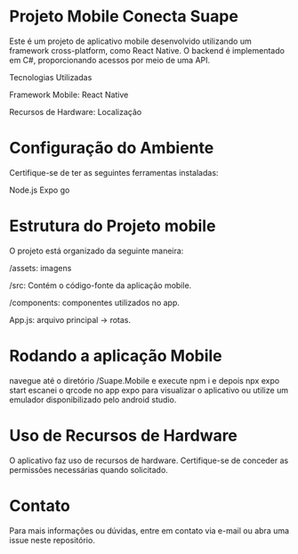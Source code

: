 # Projeto Mobile Conecta Suape
Este é um projeto de aplicativo mobile desenvolvido utilizando um framework cross-platform, como React Native. O backend é implementado em C#, 
proporcionando acessos por meio de uma API.

Tecnologias Utilizadas

Framework Mobile: React Native

Recursos de Hardware: Localização

# Configuração do Ambiente
Certifique-se de ter as seguintes ferramentas instaladas:

Node.js
Expo go

# Estrutura do Projeto mobile
O projeto está organizado da seguinte maneira:

/assets: imagens

/src: Contém o código-fonte da aplicação mobile.

/components: componentes utilizados no app.

App.js: arquivo principal -> rotas.

# Rodando  a aplicação Mobile
navegue até o diretório /Suape.Mobile e execute  npm i e depois  npx expo start
escanei o qrcode no app expo para visualizar o aplicativo ou utilize um emulador disponibilizado pelo android studio.

# Uso de Recursos de Hardware
O aplicativo faz uso de recursos de hardware. Certifique-se de conceder as permissões necessárias quando solicitado.

# Contato
Para mais informações ou dúvidas, entre em contato via e-mail ou abra uma issue neste repositório.
